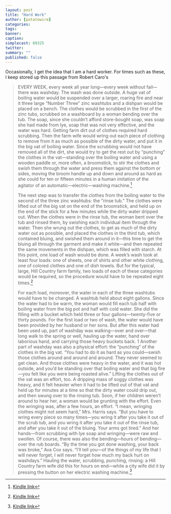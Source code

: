```yaml
---
layout: post
title: "Hard Work"
author: [potatowire]
categories: 
tags: 
banner: 
caption: 
simplecast: 69325
twitter: 
summary: ""
published: false
---
```


Occasionally, I get the idea that I am a hard worker. For times such as these, I keep stored up this passage from Robert Caro's 


> EVERY WEEK, every week all year long—every week without fail—there was washday. The wash was done outside. A huge vat of boiling water would be suspended over a larger, roaring fire and near it three large “Number Three” zinc washtubs and a dishpan would be placed on a bench. The clothes would be scrubbed in the first of the zinc tubs, scrubbed on a washboard by a woman bending over the tub. The soap, since she couldn’t afford store-bought soap, was soap she had made from lye, soap that was not very effective, and the water was hard. Getting farm dirt out of clothes required hard scrubbing. Then the farm wife would wring out each piece of clothing to remove from it as much as possible of the dirty water, and put it in the big vat of boiling water. Since the scrubbing would not have removed all of the dirt, she would try to get the rest out by “punching” the clothes in the vat—standing over the boiling water and using a wooden paddle or, more often, a broomstick, to stir the clothes and swish them through the water and press them against the bottom or sides, moving the broom handle up and down and around as hard as she could for ten or fifteen minutes in a human imitation of the agitator of an automatic—electric—washing machine.[^1]
> 
> The next step was to transfer the clothes from the boiling water to the second of the three zinc washtubs: the “rinse tub.” The clothes were lifted out of the big vat on the end of the broomstick, and held up on the end of the stick for a few minutes while the dirty water dripped out. When the clothes were in the rinse tub, the woman bent over the tub and rinsed them, by swishing each individual item through the water. Then she wrung out the clothes, to get as much of the dirty water out as possible, and placed the clothes in the third tub, which contained bluing, and swished them around in it—this time to get the bluing all through the garment and make it white—and then repeated the same movements in the dishpan, which was filled with starch. At this point, one load of wash would be done. A week’s wash took at least four loads: one of sheets, one of shirts and other white clothing, one of colored clothes and one of dish towels. But for the typical, large, Hill Country farm family, two loads of each of these categories would be required, so the procedure would have to be repeated eight times.[^2]
> 
> For each load, moreover, the water in each of the three washtubs would have to be changed. A washtub held about eight gallons. Since the water had to be warm, the woman would fill each tub half with boiling water from the big pot and half with cold water. She did the filling with a bucket which held three or four gallons—twenty-five or thirty pounds. For the first load or two of wash, the water would have been provided by her husband or her sons. But after this water had been used up, part of washday was walking—over and over—that long walk to the spring or well, hauling up the water, hand over laborious hand, and carrying those heavy buckets back. 1 Another part of washday was also a physical effort: the “punching” of the clothes in the big vat. “You had to do it as hard as you could—swish those clothes around and around and around. They never seemed to get clean. And those clothes were heavy in the water, and it was hot outside, and you’d be standing over that boiling water and that big fire—you felt like you were being roasted alive.” Lifting the clothes out of the vat was an effort, too. A dripping mass of soggy clothes was heavy, and it felt heavier when it had to be lifted out of that vat and held up for minutes at a time so that the dirty water could drip out, and then swung over to the rinsing tub. Soon, if her children weren’t around to hear her, a woman would be grunting with the effort. Even the wringing was, after a few hours, an effort. “I mean, wringing clothes might not seem hard,” Mrs. Harris says. “But you have to wring every piece so many times—you wring it after you take it out of the scrub tub, and you wring it after you take it out of the rinse tub, and after you take it out of the bluing. Your arms got tired.” And her hands—from scrubbing with lye soap and wringing—were raw and swollen. Of course, there was also the bending—hours of bending—over the rub boards. “By the time you got done washing, your back was broke,” Ava Cox says. “I’ll tell you—of the things of my life that I will never forget, I will never forget how much my back hurt on washdays.” Hauling the water, scrubbing, punching, rinsing: a Hill Country farm wife did this for hours on end—while a city wife did it by pressing the button on her electric washing machine.[^3]
> 

[^1]:	[Kindle link][1]

[^2]:	[Kindle link][2]

[^3]:	[Kindle link][3]

[1]:	http://a.co/1GATXua
[2]:	http://a.co/fxXEH9X
[3]:	http://a.co/7Czuny2